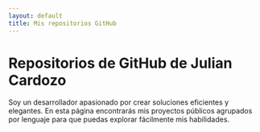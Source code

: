 ```yaml
---
layout: default
title: Mis repositorios GitHub
---
```


<h1>Repositorios de GitHub de Julian Cardozo</h1>

<p>Soy un desarrollador apasionado por crear soluciones eficientes y elegantes. En esta página encontrarás mis proyectos públicos agrupados por lenguaje para que puedas explorar fácilmente mis habilidades.</p>
<div id="repos-by-lang"></div>

<script>
  const username = 'juliancardozo';
  const container = document.getElementById('repos-by-lang');

  fetch(`https://api.github.com/users/${username}/repos`)
    .then(response => response.json())
    .then(repos => {
      const groups = {};

      repos.forEach(repo => {
        const lang = repo.language || 'Otros';
        if (!groups[lang]) {
          groups[lang] = [];
        }
        groups[lang].push(repo);
      });

      Object.keys(groups).sort().forEach(lang => {
        const section = document.createElement('section');
        const h2 = document.createElement('h2');
        h2.textContent = lang;
        section.appendChild(h2);

        const ul = document.createElement('ul');
        groups[lang].forEach(repo => {
          const li = document.createElement('li');
          li.innerHTML = `<a href="${repo.html_url}" target="_blank">${repo.name}</a> - ${repo.description || 'Sin descripción'}`;
          ul.appendChild(li);
        });

        section.appendChild(ul);
        container.appendChild(section);
      });
    })
    .catch(err => {
      container.innerHTML = '<p>Error cargando repositorios.</p>';
      console.error(err);
    });
</script>
